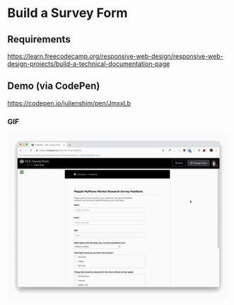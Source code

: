 # Build a Survey Form

## Requirements

https://learn.freecodecamp.org/responsive-web-design/responsive-web-design-projects/build-a-technical-documentation-page

## Demo (via CodePen)

https://codepen.io/julienshim/pen/JmxxLb

### GIF

<img src="https://raw.githubusercontent.com/julienshim/freeCodeCamp/master/Responsive%20Web%20Design%20Projects/Technical%20Documentation%20Page/demo.gif" width="500"/>
